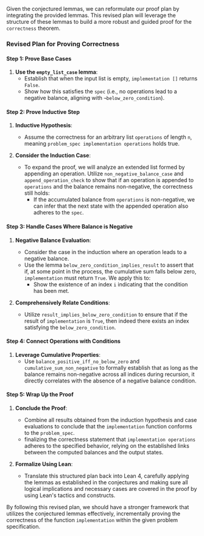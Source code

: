 Given the conjectured lemmas, we can reformulate our proof plan by integrating the provided lemmas. This revised plan will leverage the structure of these lemmas to build a more robust and guided proof for the `correctness` theorem.

### Revised Plan for Proving Correctness

#### Step 1: Prove Base Cases
1. **Use the `empty_list_case` lemma**:
   - Establish that when the input list is empty, `implementation []` returns `False`. 
   - Show how this satisfies the `spec` (i.e., no operations lead to a negative balance, aligning with `¬below_zero_condition`).

#### Step 2: Prove Inductive Step
1. **Inductive Hypothesis**:
   - Assume the correctness for an arbitrary list `operations` of length `n`, meaning `problem_spec implementation operations` holds true.

2. **Consider the Induction Case**:
   - To expand the proof, we will analyze an extended list formed by appending an operation. Utilize `non_negative_balance_case` and `append_operation_check` to show that if an operation is appended to `operations` and the balance remains non-negative, the correctness still holds:
     - If the accumulated balance from `operations` is non-negative, we can infer that the next state with the appended operation also adheres to the `spec`.

#### Step 3: Handle Cases Where Balance is Negative
1. **Negative Balance Evaluation**:
   - Consider the case in the induction where an operation leads to a negative balance.
   - Use the lemma `below_zero_condition_implies_result` to assert that if, at some point in the process, the cumulative sum falls below zero, `implementation` must return `True`. We apply this to:
     - Show the existence of an index `i` indicating that the condition has been met.

2. **Comprehensively Relate Conditions**:
   - Utilize `result_implies_below_zero_condition` to ensure that if the result of `implementation` is `True`, then indeed there exists an index satisfying the `below_zero_condition`.

#### Step 4: Connect Operations with Conditions
1. **Leverage Cumulative Properties**:
   - Use `balance_positive_iff_no_below_zero` and `cumulative_sum_non_negative` to formally establish that as long as the balance remains non-negative across all indices during recursion, it directly correlates with the absence of a negative balance condition.

#### Step 5: Wrap Up the Proof
1. **Conclude the Proof**:
   - Combine all results obtained from the induction hypothesis and case evaluations to conclude that the `implementation` function conforms to the `problem_spec`.
   - finalizing the correctness statement that `implementation operations` adheres to the specified behavior, relying on the established links between the computed balances and the output states.

2. **Formalize Using Lean**:
   - Translate this structured plan back into Lean 4, carefully applying the lemmas as established in the conjectures and making sure all logical implications and necessary cases are covered in the proof by using Lean's tactics and constructs.

By following this revised plan, we should have a stronger framework that utilizes the conjectured lemmas effectively, incrementally proving the correctness of the function `implementation` within the given problem specification.